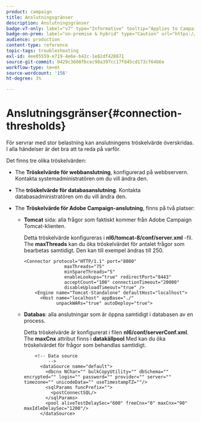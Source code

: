 ```yaml
---
product: campaign
title: Anslutningsgränser
description: Anslutningsgränser
badge-v7-only: label="v7" type="Informative" tooltip="Applies to Campaign Classic v7 only"
badge-on-prem: label="on-premise & hybrid" type="Caution" url="https://experienceleague.adobe.com/docs/campaign-classic/using/installing-campaign-classic/architecture-and-hosting-models/hosting-models-lp/hosting-models.html?lang=en" tooltip="Applies to on-premise and hybrid deployments only"
audience: production
content-type: reference
topic-tags: troubleshooting
exl-id: 4ee05559-e719-4e6e-b42c-1e82df428871
source-git-commit: 0429c3608fbcec98a397cc17fd45cd173cf64b6e
workflow-type: tm+mt
source-wordcount: '156'
ht-degree: 3%

---
```


# Anslutningsgränser{#connection-thresholds}



För servrar med stor belastning kan anslutningens tröskelvärde överskridas. I alla händelser är det bra att ta reda på varför.

Det finns tre olika tröskelvärden:

* The **Tröskelvärde för webbanslutning**, konfigurerad på webbservern. Kontakta systemadministratören om du vill ändra den.

* The **tröskelvärde för databasanslutning**. Kontakta databasadministratören om du vill ändra den.

* The **Tröskelvärde för Adobe Campaign-anslutning**, finns på två platser:

   * **Tomcat** sida: alla frågor som faktiskt kommer från Adobe Campaign Tomcat-klienten.

      Detta tröskelvärde konfigureras i **nl6/tomcat-8/conf/server.xml** -fil. The **maxThreads** kan du öka tröskelvärdet för antalet frågor som bearbetas samtidigt. Den kan till exempel ändras till 250.

      ```
      <Connector protocol="HTTP/1.1" port="8080"
                     maxThreads="75"
                     minSpareThreads="5"
                     enableLookups="true" redirectPort="8443"
                     acceptCount="100" connectionTimeout="20000"
                     disableUploadTimeout="true" />
          <Engine name="Tomcat-Standalone" defaultHost="localhost">
            <Host name="localhost" appBase="./"
                  unpackWARs="true" autoDeploy="true">
      ```

   * **Databas**: alla anslutningar som är öppna samtidigt i databasen av en process.

      Detta tröskelvärde är konfigurerat i filen **nl6/conf/serverConf.xml**. The **maxCnx** attribut finns i **datakällpool** Med kan du öka tröskelvärdet för frågor som behandlas samtidigt.

      ```
          <!-- Data source
               -->
            <dataSource name="default">
              <dbcnx NChar="" bulkCopyUtility="" dbSchema="" encrypted="" login="" password="" provider="" server="" timezone="" unicodeData="" useTimestampTZ=""/>
              <sqlParams funcPrefix="">
                <postConnectSQL/>
              </sqlParams>
              <pool aliveTestDelaySec="600" freeCnx="0" maxCnx="90" maxIdleDelaySec="1200"/>
            </dataSource>
      ```
